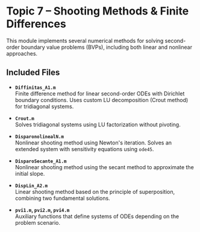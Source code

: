 # Topic 7 – Shooting Methods & Finite Differences

This module implements several numerical methods for solving second-order boundary value problems (BVPs), including both linear and nonlinear approaches.

## Included Files

- **`Diffinitas_A1.m`**  
  Finite difference method for linear second-order ODEs with Dirichlet boundary conditions. Uses custom LU decomposition (Crout method) for tridiagonal systems.

- **`Crout.m`**  
  Solves tridiagonal systems using LU factorization without pivoting.

- **`DisparonolinealN.m`**  
  Nonlinear shooting method using Newton's iteration. Solves an extended system with sensitivity equations using `ode45`.

- **`DisparoSecante_A1.m`**  
  Nonlinear shooting method using the secant method to approximate the initial slope.

- **`DispLin_A2.m`**  
  Linear shooting method based on the principle of superposition, combining two fundamental solutions.
- **`pvi1.m`, `pvi2.m`, `pvi4.m`**  
  Auxiliary functions that define systems of ODEs depending on the problem scenario.




